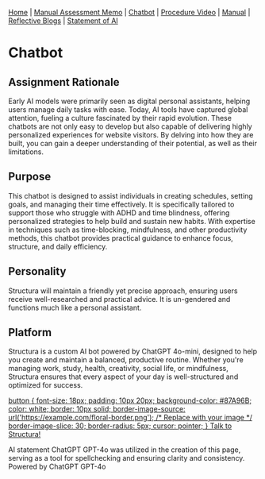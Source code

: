 [Home](index.md) | [Manual Assessment Memo](manual_assessment_memo.md) | [Chatbot](chatbot.md) | [Procedure Video](procedure_video.md) | [Manual](manual.md) | [Reflective Blogs](reflective_blogs.md) | [Statement of AI](AIstatement.md) 

# Chatbot

## Assignment Rationale
Early AI models were primarily seen as digital personal assistants, helping users manage daily tasks with ease. Today, AI tools have captured global attention, fueling a culture fascinated by their rapid evolution. These chatbots are not only easy to develop but also capable of delivering highly personalized experiences for website visitors. By delving into how they are built, you can gain a deeper understanding of their potential, as well as their limitations.

## Purpose
This chatbot is designed to assist individuals in creating schedules, setting goals, and managing their time effectively. It is specifically tailored to support those who struggle with ADHD and time blindness, offering personalized strategies to help build and sustain new habits. With expertise in techniques such as time-blocking, mindfulness, and other productivity methods, this chatbot provides practical guidance to enhance focus, structure, and daily efficiency.

## Personality
Structura will maintain a friendly yet precise approach, ensuring users receive well-researched and practical advice. It is un-gendered and functions much like a personal assistant. 

## Platform
Structura is a custom AI bot powered by ChatGPT 4o-mini, designed to help you create and maintain a balanced, productive routine. Whether you're managing work, study, health, creativity, social life, or mindfulness, Structura ensures that every aspect of your day is well-structured and optimized for success.

<title>Structura Chatbot</title>
<a href="[https://box.boodle.ai/a/@Structura](https://box.boodle.ai/a/@Structura)" target="_blank">
    button {
    font-size: 18px;
    padding: 10px 20px;
    background-color: #87A96B;
    color: white;
    border: 10px solid;
    border-image-source: url('https://example.com/floral-border.png'); /* Replace with your image */
    border-image-slice: 30;
    border-radius: 5px;
    cursor: pointer;
}
        Talk to Structura!
    </button>
</a>



AI statement ChatGPT GPT-4o was utilized in the creation of this page, serving as a tool for spellchecking and ensuring clarity and consistency. Powered by ChatGPT GPT-4o
